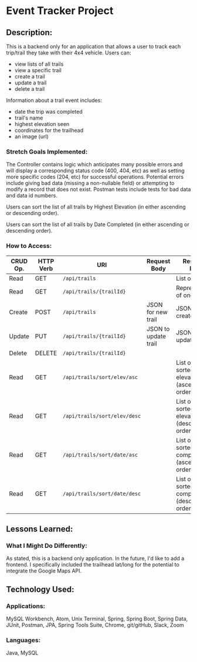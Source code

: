 # Event Tracker Project

## Description:
This is a backend only for an application that allows a user to track each trip/trail they take with their 4x4 vehicle.  Users can:
- view lists of all trails
- view a specific trail
- create a trail
- update a trail
- delete a trail

Information about a trail event includes:
- date the trip was completed
- trail's name
- highest elevation seen
- coordinates for the trailhead
- an image (url)  

### Stretch Goals Implemented:
The Controller contains logic which anticipates many possible errors and will display a corresponding status code (400, 404, etc) as well as setting more specific codes (204, etc) for successful operations.  Potential errors include giving bad data (missing a non-nullable field) or attempting to modify a record that does not exist.  Postman tests include tests for bad data and data id numbers.

Users can sort the list of all trails by Highest Elevation (in either ascending or descending order).

Users can sort the list of all trails by Date Completed (in either ascending or descending order).

### How to Access:
| CRUD Op. | HTTP Verb | URI                         | Request Body | Response Body |
|----------|-----------|-----------------------------|--------------|---------------|
| Read     | GET       | `/api/trails`               |              | List of all trails |
| Read     | GET       | `/api/trails/{trailId}`     |              | Representation of one trail |
| Create   | POST      | `/api/trails`               | JSON for new trail| JSON of created trail |
| Update   | PUT       | `/api/trails/{trailId}`     | JSON to update trail | JSON of updated trail |
| Delete   | DELETE    | `/api/trails/{trailId}`     |              | |
| Read     | GET       | `/api/trails/sort/elev/asc` |              | List of trails sorted by elevation (ascending order)|
| Read     | GET       | `/api/trails/sort/elev/desc`|              | List of trails sorted by elevation (descending order)|
| Read     | GET       | `/api/trails/sort/date/asc` |              | List of trails sorted by date completed (ascending order)|
| Read     | GET       | `/api/trails/sort/date/desc`|              | List of trails sorted by date completed (descending order)|

## Lessons Learned:


### What I Might Do Differently:
As stated, this is a backend only application.  In the future, I'd like to add a frontend.  I specifically included the trailhead lat/long for the potential to integrate the Google Maps API.   

## Technology Used:
### Applications:
MySQL Workbench, Atom, Unix Terminal, Spring, Spring Boot, Spring Data, JUnit, Postman, JPA, Spring Tools Suite, Chrome, git/gitHub, Slack, Zoom

### Languages:
Java, MySQL
